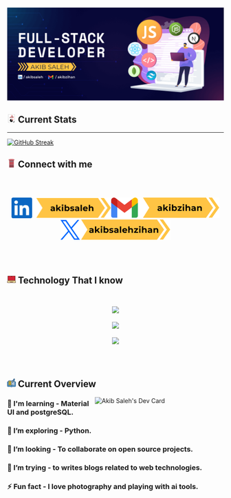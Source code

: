![Akib Saleh Javascript Developer](https://raw.githubusercontent.com/akibsaleh/akibsaleh/main/images/Github%20Profile%20Cover.png)

## <svg version="1.1" id="Layer_1" xmlns="http://www.w3.org/2000/svg" xmlns:xlink="http://www.w3.org/1999/xlink" viewBox="0 0 512 512" xml:space="preserve" width="20px" height="20px" fill="#000000"><g id="SVGRepo_bgCarrier" stroke-width="0"></g><g id="SVGRepo_tracerCarrier" stroke-linecap="round" stroke-linejoin="round"></g><g id="SVGRepo_iconCarrier"> <path style="fill:#FFFFFF;" d="M372.815,508H94.317c-15.735-0.04-28.478-12.783-28.518-28.518V32.509 c0.04-15.735,12.783-28.478,28.518-28.518h323.375c15.727,0.056,28.462,12.791,28.502,28.518v402.313"></path> <path style="fill:#8E8E8E;" d="M372.815,512H94.317c-17.943-0.024-32.485-14.567-32.509-32.509V32.509 C61.823,14.567,76.366,0.024,94.317,0h323.375c17.943,0.024,32.477,14.567,32.501,32.509v402.313h-7.999V32.509 c-0.024-13.527-10.983-24.494-24.51-24.51H94.317c-13.535,0.016-24.502,10.975-24.518,24.51v446.973 c0.016,13.527,10.983,24.494,24.51,24.51h278.514V512H372.815z"></path> <path style="fill:#333333;" d="M372.815,450.245v61.707l77.13-77.13h-61.707C379.734,434.846,372.847,441.742,372.815,450.245z"></path> <rect x="182.038" y="157.844" style="fill:#E21B1B;" width="24.59" height="67.251"></rect> <g> <rect x="141.065" y="185.346" style="fill:#6B6B6B;" width="24.59" height="39.757"></rect> <rect x="223.027" y="120.471" style="fill:#6B6B6B;" width="24.59" height="104.632"></rect> </g> <rect x="263.975" y="53.22" style="fill:#E21B1B;" width="24.59" height="171.883"></rect> <rect x="305.012" y="87.897" style="fill:#6B6B6B;" width="24.59" height="137.189"></rect> <rect x="345.969" y="143.133" style="fill:#E21B1B;" width="24.59" height="82.202"></rect> <path d="M248.201,280.002c-49.316,0-89.297,39.981-89.297,89.297s39.981,89.297,89.297,89.297c49.292,0,89.265-39.949,89.297-89.241 h-89.297V280.002z"></path> <path style="fill:#E21B1B;" d="M326.578,290.977l-63.195,63.195h89.321V354.1C352.736,330.422,343.337,307.712,326.578,290.977z"></path> <path style="fill:#DBDBDB;" d="M263.399,264.803v89.369l63.195-63.195C309.86,274.179,287.11,264.755,263.399,264.803z"></path> </g></svg> Current Stats
--------------------

[![GitHub Streak](https://streak-stats.demolab.com?user=akibsaleh&theme=nightowl&hide_border=true&card_width=848)](https://git.io/streak-stats)

## <svg version="1.1" id="Capa_1" xmlns="http://www.w3.org/2000/svg" xmlns:xlink="http://www.w3.org/1999/xlink" viewBox="0 0 480 480" xml:space="preserve" width="20px" height="20px" fill="#000000"><g id="SVGRepo_bgCarrier" stroke-width="0"></g><g id="SVGRepo_tracerCarrier" stroke-linecap="round" stroke-linejoin="round"></g><g id="SVGRepo_iconCarrier"> <g> <path style="fill:#BF515A;" d="M112,320h256V96H112V320z M144,130c0-1.105,0.895-2,2-2h188c1.105,0,2,0.895,2,2v28 c0,1.104-0.895,2-2,2H146c-1.105,0-2-0.896-2-2V130z"></path> <rect x="80" y="32" style="fill:#BF515A;" width="320" height="32"></rect> <path style="fill:#944851;" d="M112,96h256c0-17.674,14.326-32,32-32H80C97.674,64,112,78.326,112,96z"></path> <rect x="112" y="320" style="fill:#944851;" width="256" height="160"></rect> <path style="fill:#695A69;" d="M146,160h188c1.105,0,2-0.896,2-2v-28c0-1.105-0.895-2-2-2H146c-1.105,0-2,0.895-2,2v28 C144,159.104,144.895,160,146,160z"></path> <path style="fill:#E17277;" d="M240,0C151.635,0,80,14.326,80,32h320C400,14.326,328.365,0,240,0z"></path> </g> </g></svg> Connect with me
<br>
<br>

[<p align="center" padding-right="10px" ><img height="48" src="https://github.com/akibsaleh/akibsaleh/blob/main/images/linkedinbtn.png?raw=true">](https://www.linkedin.com/in/akibsaleh/)[<img height="48" src="https://github.com/akibsaleh/akibsaleh/blob/main/images/gmailbtn.png?raw=true">](mailto:akibzihan@gmail.com)[<img height="48" src="https://github.com/akibsaleh/akibsaleh/blob/main/images/twitterbtn.png?raw=true"> </p>](https://twitter.com/akibsalehzihan)

<br>
<br>

## <svg width="20px" height="20px" viewBox="0 0 64 64" version="1.1" xml:space="preserve" xmlns="http://www.w3.org/2000/svg" xmlns:xlink="http://www.w3.org/1999/xlink" fill="#000000"><g id="SVGRepo_bgCarrier" stroke-width="0"></g><g id="SVGRepo_tracerCarrier" stroke-linecap="round" stroke-linejoin="round"></g><g id="SVGRepo_iconCarrier"> <style type="text/css"> .st0{fill:#FFEEA9;} .st1{fill:#D32436;} .st2{fill:#8DD1D3;} .st3{fill:#330D00;} .st4{fill:none;stroke:#330D00;stroke-linecap:round;stroke-linejoin:round;stroke-miterlimit:10;} </style> <g id="_x34_0-Id_Card"></g> <g id="_x33_9-Formula"></g> <g id="_x33_8-Elbow"></g> <g id="_x33_7-Diploma"></g> <g id="_x33_6-Laptop"> <g> <g> <path class="st1" d="M58.1,41H5.9c-0.6,0-1-0.4-1-1V8.2c0-0.6,0.4-1,1-1h52.2c0.6,0,1,0.4,1,1V40C59.1,40.6,58.6,41,58.1,41z"></path> </g> <g> <path class="st0" d="M60.6,56.8H3.4c-1.5,0-2.6-1.4-2.2-2.9l3.2-11.3c0.3-1,1.2-1.6,2.2-1.6h50.8c1,0,1.9,0.7,2.2,1.6L62.8,54 C63.2,55.4,62.1,56.8,60.6,56.8z"></path> </g> <g> <g> <path class="st3" d="M63.9,53.6l-3.2-11.3c-0.2-0.7-0.6-1.2-1.1-1.6c0.4-0.6,0.6-1.2,0.6-2V9.4c0-1.9-1.5-3.4-3.4-3.4H7.2 C5.3,6,3.8,7.6,3.8,9.4v29.3c0,0.7,0.2,1.4,0.6,2c-0.5,0.4-0.9,1-1.1,1.6L0.1,53.6c-0.3,1-0.1,2.1,0.6,3C1.3,57.5,2.3,58,3.4,58 h57.2c1.1,0,2.1-0.5,2.7-1.3C64,55.8,64.2,54.7,63.9,53.6z M6,9.4c0-0.6,0.5-1.1,1.1-1.1h49.7c0.6,0,1.1,0.5,1.1,1.1v29.3 c0,0.6-0.5,1.1-1.1,1.1H7.2c-0.6,0-1.1-0.5-1.1-1.1V9.4z M61.5,55.3c-0.2,0.3-0.5,0.4-0.9,0.4H3.4c-0.4,0-0.7-0.2-0.9-0.4 c-0.2-0.3-0.3-0.6-0.2-1L5.5,43c0.1-0.5,0.6-0.8,1.1-0.8h0.6h49.7h0.6c0.5,0,0.9,0.3,1.1,0.8l3.2,11.3 C61.8,54.6,61.7,55,61.5,55.3z"></path> </g> <g> <path class="st3" d="M29.7,12.8h4.5c0.6,0,1.1-0.5,1.1-1.1c0-0.6-0.5-1.1-1.1-1.1h-4.5c-0.6,0-1.1,0.5-1.1,1.1 C28.6,12.3,29.1,12.8,29.7,12.8z"></path> </g> <g> <path class="st3" d="M53.4,44.4H10.6c-0.6,0-1.1,0.5-1.1,1.1s0.5,1.1,1.1,1.1h42.9c0.6,0,1.1-0.5,1.1-1.1S54.1,44.4,53.4,44.4z"></path> </g> <g> <path class="st3" d="M42.2,51.2H21.8c-0.6,0-1.1,0.5-1.1,1.1s0.5,1.1,1.1,1.1h20.3c0.6,0,1.1-0.5,1.1-1.1S42.8,51.2,42.2,51.2z"></path> </g> </g> </g> </g> <g id="_x33_5-Brush"></g> <g id="_x33_4-Baseball"></g> <g id="_x33_3-Student"></g> <g id="_x33_2-Highlighter"></g> <g id="_x33_1-Ruler"></g> <g id="_x33_0-Caliper"></g> <g id="_x32_9-Ruler_Elbow"></g> <g id="_x32_8-Abacus"></g> <g id="_x32_7-Id_Card"></g> <g id="_x32_6-Eraser"></g> <g id="_x32_5-Pencil"></g> <g id="_x32_4-Ink"></g> <g id="_x32_3-Graduation_Cap"></g> <g id="_x32_2-_Sling_Bag"></g> <g id="_x32_1-Rugby_Ball"></g> <g id="_x32_0-Clock"></g> <g id="_x31_9-Certificate"></g> <g id="_x31_8-Idea"></g> <g id="_x31_7-Bookshelf"></g> <g id="_x31_6-Formula"></g> <g id="_x31_5-Bell"></g> <g id="_x31_4-Magnifying_Glass"></g> <g id="_x31_3-Calculator"></g> <g id="_x31_2-Eyeglasses"></g> <g id="_x31_1-Bus"></g> <g id="_x31_0-Trophy"></g> <g id="_x39_-Globe"></g> <g id="_x38_-Basket_Ball"></g> <g id="_x37_-Pen"></g> <g id="_x36_-Board"></g> <g id="_x35_-Bag"></g> <g id="_x34_-Exam"></g> <g id="_x33_-Book"></g> <g id="_x32_-Ruler"></g> <g id="_x31_-Building"></g> </g></svg> Technology That I know
<br>
<p align="center">
  <a href="https://skillicons.dev">
    <img src="https://skillicons.dev/icons?i=html,css,js,c,php" />
    <br>
    <br>
    <img src="https://skillicons.dev/icons?i=tailwind,bootstrap,react,nextjs,firebase" />
    <br>
    <br>
    <img src="https://skillicons.dev/icons?i=mongo,nodejs,express,vercel,wordpress" />
  </a>
</p>
<br>
<br>

## <svg version="1.1" id="Layer_1" xmlns="http://www.w3.org/2000/svg" xmlns:xlink="http://www.w3.org/1999/xlink" viewBox="0 0 392.663 392.663" xml:space="preserve" width="20px" height="20px" fill="#000000"><g id="SVGRepo_bgCarrier" stroke-width="0"></g><g id="SVGRepo_tracerCarrier" stroke-linecap="round" stroke-linejoin="round"></g><g id="SVGRepo_iconCarrier"> <path style="fill:#56ACE0;" d="M213.333,357.474c1.745-3.879,5.624-6.335,9.891-6.335h136.792c6.012,0,10.925-4.848,10.925-10.925 V163.341c0-5.947-4.849-10.925-10.925-10.925H343.79v172.606c0.065,6.788-6.594,12.994-14.222,10.343 c-45.188-14.739-87.855-28.768-130.004-1.228c-2.78,1.875-5.883,2.069-9.374,1.228l0,0c-54.044-17.907-90.246-26.505-130.004-1.228 c-7.111,4.461-16.679-0.711-16.873-9.115V152.48H32.582c-6.012,0-10.925,4.848-10.925,10.925v176.937 c0,5.947,4.848,10.925,10.925,10.925h131.362c4.267,0,8.145,2.457,9.891,6.335c3.556,7.758,11.313,12.671,19.717,12.671 C201.956,370.274,209.778,365.232,213.333,357.474z"></path> <path style="fill:#FFC10D;" d="M182.756,310.218V119.511c-41.632-14.998-83.976-22.303-117.527-1.875v189.156 C102.659,289.919,142.416,296.642,182.756,310.218z"></path> <path style="fill:#FFFFFF;" d="M322.004,310.218V119.511c-3.62-1.164-7.37-2.327-11.119-3.491l-21.527,38.659 c-0.84,1.551-2.069,2.909-3.62,3.879l-40.21,25.665c-7.564,4.655-16.614-0.646-16.679-9.244l0.711-47.709 c0-1.745,0.453-3.556,1.422-5.107l9.051-16.291c-12.671,1.552-24.372,5.301-35.556,11.83v189.156 C244.428,288.626,283.733,298.064,322.004,310.218z"></path> <g> <polygon style="fill:#FFC10D;" points="250.828,155.066 271.709,141.684 278.044,130.371 257.487,119.058 251.216,130.307 "></polygon> <path style="fill:#FFC10D;" d="M328.339,39.995c3.168-5.624,1.099-12.8-4.59-15.968c-5.56-3.103-12.929-0.905-15.968,4.59 l-3.232,5.883l20.493,11.442L328.339,39.995z"></path> </g> <rect x="279.52" y="55.689" transform="matrix(-0.8737 -0.4864 0.4864 -0.8737 505.6543 296.0403)" style="fill:#56ACE0;" width="23.466" height="53.396"></rect> <g> <path style="fill:#194F82;" d="M91.863,154.678c18.166-4.073,37.818-2.844,63.741,4.008c5.495,1.422,11.442-1.745,13.317-7.758 c1.552-5.818-1.939-11.766-7.758-13.317c-29.543-7.822-52.364-9.051-74.085-4.202c-5.883,1.293-9.503,7.111-8.21,12.994 C80.226,152.351,85.98,155.971,91.863,154.678z"></path> <path style="fill:#194F82;" d="M91.863,214.67c18.166-4.073,37.818-2.844,63.741,4.008c5.495,1.422,11.442-1.745,13.317-7.758 c1.552-5.818-1.939-11.766-7.758-13.317c-29.543-7.822-52.364-9.051-74.085-4.202c-5.883,1.293-9.503,7.111-8.21,12.994 C80.226,212.408,85.98,216.028,91.863,214.67z"></path> <path style="fill:#194F82;" d="M359.952,130.759h-16.226v-19.135c0-4.719-3.038-8.857-7.499-10.343 c-4.59-1.487-9.503-3.103-14.545-4.719l25.665-46.028c8.986-16.162,3.168-36.525-12.994-45.511 c-17.778-9.632-36.849-2.069-45.511,12.994L252.38,83.438c-21.915,0-41.826,5.301-60.186,16.356 c-56.436-19.846-101.624-25.665-143.903,2.78c-3.103,2.004-4.978,5.43-4.978,9.115v19.135H32.582 C14.61,130.759,0,145.369,0,163.406v176.937c0,18.036,14.61,32.582,32.582,32.582h125.091 c8.016,11.766,21.398,19.006,35.943,19.006c14.545,0,27.927-7.24,35.943-19.006h130.521c18.036,0,32.582-14.61,32.582-32.582 V163.406C392.533,145.369,377.923,130.759,359.952,130.759z M307.846,28.553c3.038-5.495,10.408-7.628,15.968-4.59 c5.624,3.168,7.758,10.279,4.59,15.968l-3.232,5.883l-20.493-11.442L307.846,28.553z M294.012,53.442l20.493,11.378l-25.988,46.675 l-20.493-11.442L294.012,53.442z M251.216,130.307l6.271-11.313l20.493,11.442l-6.271,11.313l-20.881,13.382L251.216,130.307z M204.477,117.636c11.184-6.465,22.885-10.343,35.556-11.83l-9.115,16.291c-0.84,1.552-1.293,3.297-1.422,5.107l-0.711,47.709 c0.065,8.727,9.115,13.964,16.679,9.244l40.21-25.665c1.552-0.905,2.78-2.327,3.62-3.879l21.527-38.659 c3.814,1.164,7.499,2.327,11.119,3.491v190.707c-38.335-12.154-77.576-21.527-117.527-3.426V117.636H204.477z M65.164,117.636 c33.552-20.558,75.895-13.188,117.527,1.875v190.707c-40.339-13.576-80.032-20.428-117.527-3.426V117.636z M370.812,340.343 c0,5.948-4.849,10.925-10.925,10.925H223.16c-4.267,0-8.145,2.457-9.891,6.335c-3.556,7.758-11.313,12.671-19.717,12.671 s-16.226-5.042-19.717-12.671c-1.745-3.879-5.624-6.335-9.891-6.335H32.582c-6.012,0-10.925-4.848-10.925-10.925V163.406 c0-5.947,4.848-10.925,10.925-10.925h10.925v172.606c0.065,8.404,9.632,13.576,16.873,9.115 c39.693-25.277,75.96-16.743,130.004,1.228l0,0c3.426,0.905,6.594,0.646,9.374-1.228c42.02-27.539,84.752-13.511,130.004,1.228 c7.758,2.65,14.287-3.556,14.222-10.343V152.48h16.226c6.012,0,10.925,4.848,10.925,10.925v176.937L370.812,340.343 L370.812,340.343z"></path> <path style="fill:#194F82;" d="M168.921,270.783c1.552-5.818-1.939-11.766-7.758-13.317c-29.543-7.822-52.364-9.051-74.085-4.202 c-5.883,1.293-9.503,7.111-8.21,12.994c1.293,5.883,7.176,9.503,12.994,8.21c18.166-4.073,37.818-2.844,63.741,4.008 C161.099,280.028,167.046,276.731,168.921,270.783z"></path> <path style="fill:#194F82;" d="M231.499,218.743c25.988-6.853,45.64-8.016,63.741-4.008c5.818,1.293,11.636-2.327,12.994-8.21 c1.293-5.883-2.392-11.636-8.21-12.994c-21.721-4.848-44.606-3.62-74.085,4.202c-5.818,1.552-9.244,7.499-7.758,13.317 C220.057,216.933,226.004,220.1,231.499,218.743z"></path> <path style="fill:#194F82;" d="M295.305,274.597c5.818,1.293,11.636-2.327,12.994-8.21c1.293-5.883-2.392-11.636-8.21-12.994 c-21.721-4.848-44.606-3.62-74.085,4.202c-5.818,1.552-9.244,7.499-7.758,13.317c1.875,5.947,7.822,9.115,13.317,7.758 C257.487,271.753,277.139,270.525,295.305,274.597z"></path> </g> </g></svg> Current Overview



<div align="left">
<a href="https://app.daily.dev/akibsaleh"><img align="right" src="https://api.daily.dev/devcards/a9e9a401d6914b4f9cddeea21ad34080.png?r=lhc" width="300" alt="Akib Saleh's Dev Card"/></a>
</div>

### 🔭 I'm learning - Material UI and postgreSQL.
### 🌱 I’m exploring - Python. 
### 👯 I’m looking - To collaborate on open source projects. 
### 🤔 I’m trying - to writes blogs related to web technologies. 
### ⚡ Fun fact - I love photography and playing with ai tools.

